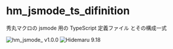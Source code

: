 # hm_jsmode_ts_difinition

秀丸マクロの jsmode 用の TypeScript 定義ファイル とその構成一式

![hm_jsmode_ v1.0.0](https://img.shields.io/badge/hm_jsmode-v1.0.0-6479ff.svg)
![Hidemaru 9.18](https://img.shields.io/badge/Hidemaru-v9.18-6479ff.svg)
